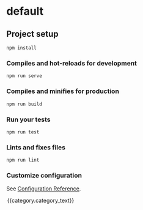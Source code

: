 # default

## Project setup
```
npm install
```

### Compiles and hot-reloads for development
```
npm run serve
```

### Compiles and minifies for production
```
npm run build
```

### Run your tests
```
npm run test
```

### Lints and fixes files
```
npm run lint
```

### Customize configuration
See [Configuration Reference](https://cli.vuejs.org/config/).

<option v-for="(category,index) in categories" 
					v-bind:key="category.id" v-bind:value="category.id">{{category.category_text}}</option>
